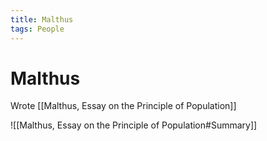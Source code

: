 ```yaml
---
title: Malthus
tags: People
---
```


# Malthus
Wrote [[Malthus, Essay on the Principle of Population]]




![[Malthus, Essay on the Principle of Population#Summary]]